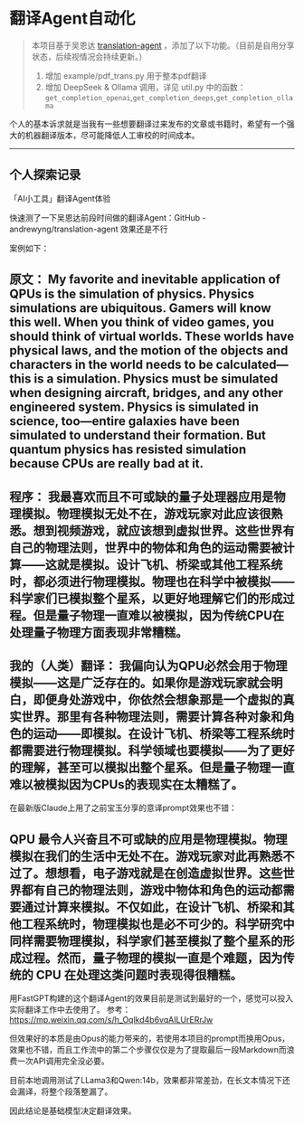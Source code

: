 # 翻译Agent自动化

> 本项目基于吴恩达 [translation-agent](https://github.com/andrewyng/translation-agent) ，添加了以下功能。（目前是自用分享状态，后续视情况会持续更新。）
> 1. 增加 example/pdf_trans.py 用于整本pdf翻译
> 2. 增加 DeepSeek & Ollama 调用，详见 util.py 中的函数： `get_completion_openai`,`get_completion_deeps`,`get_completion_ollama`

个人的基本诉求就是当我有一些想要翻译过来发布的文章或书籍时，希望有一个强大的机器翻译版本，尽可能降低人工审校的时间成本。

****

## 个人探索记录

「AI小工具」翻译Agent体验

快速测了一下吴恩达前段时间做的翻译Agent：GitHub - andrewyng/translation-agent​
效果还是不行

案例如下：

原文：
My favorite and inevitable application of QPUs is the simulation of physics. Physics simulations are ubiquitous. Gamers will know this well. When you think of video games, you should think of virtual worlds. These worlds have physical laws, and the motion of the objects and characters in the world needs to be calculated—this is a simulation. Physics must be simulated when designing aircraft, bridges, and any other engineered system. Physics is simulated in science, too—entire galaxies have been simulated to understand their formation. But quantum physics has resisted simulation because CPUs are really bad at it.
------------
程序：
我最喜欢而且不可或缺的量子处理器应用是物理模拟。物理模拟无处不在，游戏玩家对此应该很熟悉。想到视频游戏，就应该想到虚拟世界。这些世界有自己的物理法则，世界中的物体和角色的运动需要被计算——这就是模拟。设计飞机、桥梁或其他工程系统时，都必须进行物理模拟。物理也在科学中被模拟——科学家们已模拟整个星系，以更好地理解它们的形成过程。但是量子物理一直难以被模拟，因为传统CPU在处理量子物理方面表现非常糟糕。
------------
我的（人类）翻译：
我偏向认为QPU必然会用于物理模拟——这是广泛存在的。如果你是游戏玩家就会明白，即便身处游戏中，你依然会想象那是一个虚拟的真实世界。那里有各种物理法则，需要计算各种对象和角色的运动——即模拟。在设计飞机、桥梁等工程系统时都需要进行物理模拟。科学领域也要模拟——为了更好的理解，甚至可以模拟出整个星系。但是量子物理一直难以被模拟因为CPUs的表现实在太糟糕了。
------------
在最新版Claude上用了之前宝玉分享的意译prompt效果也不错：

QPU 最令人兴奋且不可或缺的应用是物理模拟。物理模拟在我们的生活中无处不在。游戏玩家对此再熟悉不过了。想想看，电子游戏就是在创造虚拟世界。这些世界都有自己的物理法则，游戏中物体和角色的运动都需要通过计算来模拟。不仅如此，在设计飞机、桥梁和其他工程系统时，物理模拟也是必不可少的。科学研究中同样需要物理模拟，科学家们甚至模拟了整个星系的形成过程。然而，量子物理的模拟一直是个难题，因为传统的 CPU 在处理这类问题时表现得很糟糕。
------------

用FastGPT构建的这个翻译Agent的效果目前是测试到最好的一个，感觉可以投入实际翻译工作中去使用了。
参考：https://mp.weixin.qq.com/s/h_Oqlkd4b6vqAILUrERrJw

但效果好的本质是由Opus的能力带来的，若使用本项目的prompt而换用Opus，效果也不错，而且工作流中的第二个步骤仅仅是为了提取最后一段Markdown而浪费一次API调用完全没必要。

目前本地调用测试了LLama3和Qwen:14b，效果都非常差劲，在长文本情况下还会漏译，将整个段落整漏了。

因此结论是基础模型决定翻译效果。
